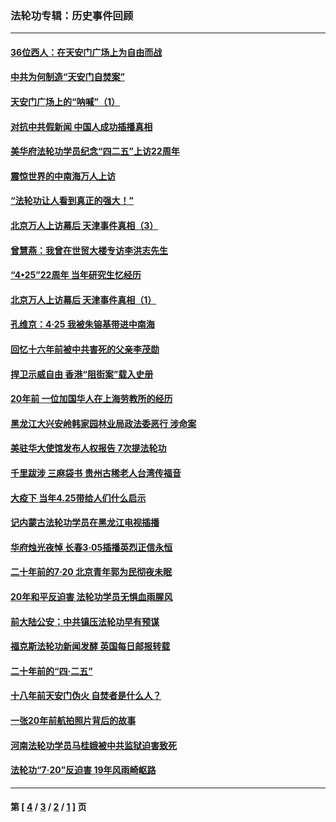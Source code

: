 ### 法轮功专辑：历史事件回顾
---
#### [36位西人：在天安门广场上为自由而战](../../pages/nf5793/n13390029.md?07170430) 
#### [中共为何制造“天安门自焚案”](../../pages/nf5793/n13183270.md?07170430) 
#### [天安门广场上的“呐喊”（1）](../../pages/nf5793/n13105277.md?07170430) 
#### [对抗中共假新闻 中国人成功插播真相](../../pages/nf5793/n12910618.md?07170430) 
#### [美华府法轮功学员纪念“四二五”上访22周年](../../pages/nf5793/n12904445.md?07170430) 
#### [震惊世界的中南海万人上访](../../pages/nf5793/n12903976.md?07170430) 
#### [“法轮功让人看到真正的强大！”](../../pages/nf5793/n12903195.md?07170430) 
#### [北京万人上访幕后 天津事件真相（3）](../../pages/nf5793/n12902807.md?07170430) 
#### [曾慧燕：我曾在世贸大楼专访李洪志先生](../../pages/nf5793/n12898729.md?07170430) 
#### [“4•25”22周年 当年研究生忆经历](../../pages/nf5793/n12894152.md?07170430) 
#### [北京万人上访幕后 天津事件真相（1）](../../pages/nf5793/n12885174.md?07170430) 
#### [孔维京：4·25 我被朱镕基带进中南海](../../pages/nf5793/n12864987.md?07170430) 
#### [回忆十六年前被中共害死的父亲李茂勋](../../pages/nf5793/n12880270.md?07170430) 
#### [捍卫示威自由 香港“阻街案”载入史册](../../pages/nf5793/n12811245.md?07170430) 
#### [20年前 一位加国华人在上海劳教所的经历](../../pages/nf5793/n12707932.md?07170430) 
#### [黑龙江大兴安岭韩家园林业局政法委恶行 涉命案](../../pages/nf5793/n12622815.md?07170430) 
#### [美驻华大使馆发布人权报告 7次提法轮功](../../pages/nf5793/n12520541.md?07170430) 
#### [千里跋涉 三麻袋书 贵州古稀老人台湾传福音](../../pages/nf5793/n12198750.md?07170430) 
#### [大疫下 当年4.25带给人们什么启示](../../pages/nf5793/n12058565.md?07170430) 
#### [记内蒙古法轮功学员在黑龙江电视插播](../../pages/nf5793/n11699194.md?07170430) 
#### [华府烛光夜悼 长春3·05插播英烈正信永恒](../../pages/nf5793/n11397432.md?07170430) 
#### [二十年前的7·20 北京青年郭为民彻夜未眠](../../pages/nf5793/n11354195.md?07170430) 
#### [20年和平反迫害 法轮功学员无惧血雨腥风](../../pages/nf5793/n11348279.md?07170430) 
#### [前大陆公安：中共镇压法轮功早有预谋](../../pages/nf5793/n11352168.md?07170430) 
#### [福克斯法轮功新闻发酵  英国每日邮报转载](../../pages/nf5793/n11285952.md?07170430) 
#### [二十年前的“四·二五”](../../pages/nf5793/n11207639.md?07170430) 
#### [十八年前天安门伪火 自焚者是什么人？](../../pages/nf5793/n10996556.md?07170430) 
#### [一张20年前航拍照片背后的故事](../../pages/nf5793/n10693797.md?07170430) 
#### [河南法轮功学员马桂娥被中共监狱迫害致死](../../pages/nf5793/n10684974.md?07170430) 
#### [法轮功“7‧20”反迫害 19年风雨崎岖路](../../pages/nf5793/n10570834.md?07170430) 

---
#### 第 [ [4](./4.md?07170430) / [3](./3.md?07170430) / [2](./2.md?07170430) / [1](./1.md?07170430) ] 页
